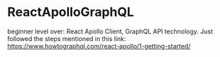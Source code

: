 # ReactApolloGraphQL
beginner level over: React Apollo Client, GraphQL API technology. Just followed the steps mentioned in this link: https://www.howtographql.com/react-apollo/1-getting-started/
